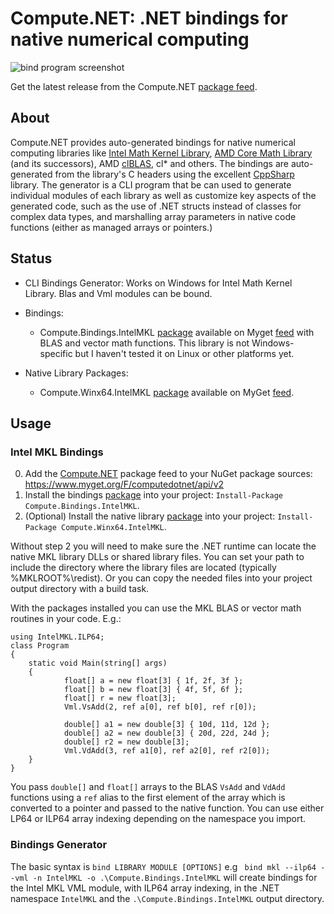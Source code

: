 # Compute.NET: .NET bindings for native numerical computing
![bind program screenshot](https://cmewmw.dm2301.livefilestore.com/y4mojOOFQ38XiWWFEhjDv855htWsnP-nFXeDW2Rtnm3z4csuLumwHDe7_YvHWvCOQEvTI00N6vV4ZDk6CcTHxQz6XbK0GEwJnHpA0lDoOFWl-26Goi6UihJMK32cGGhSNsGv2m_loxDF1cUncS2Qj1Uv9Ly5A6TeN9S2thjBtOkSMKxfI5K6XlUKITGtwd1xhuH4ADNHmelYoNW9AypM5j9hA?width=845&height=394&cropmode=none)

Get the latest release from the Compute.NET [package feed](https://www.myget.org/feed/Packages/computedotnet).

## About
Compute.NET provides auto-generated bindings for native numerical computing libraries like [Intel Math Kernel Library](https://software.intel.com/en-us/mkl), [AMD Core Math Library](https://developer.amd.com/tools-and-sdks/archive/acml-downloads-resources/) (and its successors), AMD [clBLAS](https://gpuopen.com/compute-product/clblas/), cl* and others. The bindings are auto-generated from the library's C headers using the excellent [CppSharp](https://github.com/Mono/CppSharp) library. The generator is a CLI program that be can used to generate individual modules of each library as well as customize key aspects of the generated code, such as the use of .NET structs instead of classes for complex data types, and marshalling array parameters in native code functions (either as managed arrays or pointers.) 

## Status
* CLI Bindings Generator: Works on Windows for Intel Math Kernel Library. Blas and Vml modules can be bound.

* Bindings: 
	* Compute.Bindings.IntelMKL [package](https://www.myget.org/feed/computedotnet/package/nuget/Compute.Bindings.IntelMKL) available on Myget [feed](https://www.myget.org/F/computedotnet/api/v2) with BLAS and vector math functions. This library is not Windows-specific but I haven't tested it on Linux or other platforms yet.

* Native Library Packages: 
	* Compute.Winx64.IntelMKL [package](https://www.myget.org/feed/computedotnet/package/nuget/Compute.Winx64.IntelMKL) available on MyGet [feed](https://www.myget.org/F/computedotnet/api/v2).
 
## Usage

### Intel MKL Bindings
0. Add the [Compute.NET](https://www.myget.org/feed/Packages/computedotnet) package feed to your NuGet package sources: https://www.myget.org/F/computedotnet/api/v2
1. Install the bindings [package](https://www.myget.org/feed/computedotnet/package/nuget/Compute.Bindings.IntelMKL) into your project: `Install-Package Compute.Bindings.IntelMKL`.
2. (Optional) Install the native library [package](https://www.myget.org/feed/computedotnet/package/nuget/Compute.Winx64.IntelMKL) into your project: `Install-Package Compute.Winx64.IntelMKL`.

Without step 2 you will need to make sure the .NET runtime can locate the native MKL library DLLs or shared library files. You can set your path to include the directory where the library files are located (typically %MKLROOT%\redist). Or you can copy the needed files into your project output directory with a build task.

With the packages installed you can use the MKL BLAS or vector math routines in your code. E.g.:
```
using IntelMKL.ILP64;
class Program
{
	static void Main(string[] args)
	{
    		float[] a = new float[3] { 1f, 2f, 3f };
    		float[] b = new float[3] { 4f, 5f, 6f };
    		float[] r = new float[3];
    		Vml.VsAdd(2, ref a[0], ref b[0], ref r[0]);

    		double[] a1 = new double[3] { 10d, 11d, 12d };
    		double[] a2 = new double[3] { 20d, 22d, 24d };
    		double[] r2 = new double[3];
    		Vml.VdAdd(3, ref a1[0], ref a2[0], ref r2[0]);
	}
}
```

You pass `double[]` and `float[]` arrays to the BLAS `VsAdd` and `VdAdd` functions using a `ref` alias to the first element of the array which is converted to a pointer and passed to the native function. You can use either LP64 or ILP64 array indexing depending on the namespace you import. 

### Bindings Generator
The basic syntax is `bind LIBRARY MODULE [OPTIONS]` e.g ` bind mkl --ilp64 --vml -n IntelMKL -o .\Compute.Bindings.IntelMKL` will create bindings for the Intel MKL VML module, with ILP64 array indexing, in the .NET namespace `IntelMKL` and the `.\Compute.Bindings.IntelMKL` output directory.   
